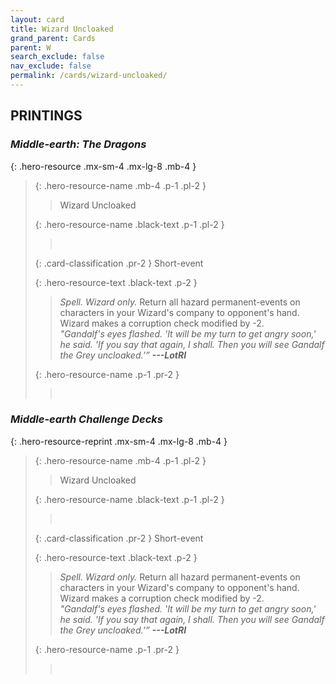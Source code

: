 ```yaml
---
layout: card
title: Wizard Uncloaked
grand_parent: Cards
parent: W
search_exclude: false
nav_exclude: false
permalink: /cards/wizard-uncloaked/
---
```


## PRINTINGS


### _Middle-earth: The Dragons_

{: .hero-resource .mx-sm-4 .mx-lg-8 .mb-4 }
> {: .hero-resource-name .mb-4 .p-1 .pl-2 }
> > <div class="card-mp"></div>
> > <div class="card-name">Wizard Uncloaked</div>
>
> {: .hero-resource-name .black-text .p-1 .pl-2 }
> > &nbsp;
>
> {: .card-classification .pr-2 }
> Short-event
>
> {: .hero-resource-text .black-text .p-2 }
> > _Spell._ _Wizard only._ Return all hazard permanent-events on characters in your Wizard's company to opponent's hand. Wizard makes a corruption check modified by -2. <br>_"Gandalf's eyes flashed. 'It will be my turn to get angry soon,' he said. 'If you say that again, I shall. Then you will see Gandalf the Grey uncloaked.’”_ ***---LotRI*** 
> 
> {: .hero-resource-name .p-1 .pr-2 }
> > <div class="card-shield"></div>
> > <div class="card-corruption">&nbsp;</div>

### _Middle-earth Challenge Decks_

{: .hero-resource-reprint .mx-sm-4 .mx-lg-8 .mb-4 }
> {: .hero-resource-name .mb-4 .p-1 .pl-2 }
> > <div class="card-mp"></div>
> > <div class="card-name">Wizard Uncloaked</div>
>
> {: .hero-resource-name .black-text .p-1 .pl-2 }
> > &nbsp;
>
> {: .card-classification .pr-2 }
> Short-event
>
> {: .hero-resource-text .black-text .p-2 }
> > _Spell._ _Wizard only._ Return all hazard permanent-events on characters in your Wizard's company to opponent's hand. Wizard makes a corruption check modified by -2. <br>_"Gandalf's eyes flashed. 'It will be my turn to get angry soon,' he said. 'If you say that again, I shall. Then you will see Gandalf the Grey uncloaked.’”_ ***---LotRI*** 
> 
> {: .hero-resource-name .p-1 .pr-2 }
> > <div class="card-shield"></div>
> > <div class="card-corruption">&nbsp;</div>
